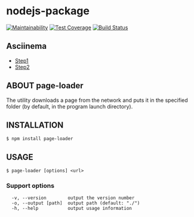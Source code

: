 # nodejs-package

[![Maintainability](https://api.codeclimate.com/v1/badges/2f0f4b2f8bd172cc3f77/maintainability)](https://codeclimate.com/github/MikhailGA/project-lvl3-s346/maintainability)
[![Test Coverage](https://api.codeclimate.com/v1/badges/2f0f4b2f8bd172cc3f77/test_coverage)](https://codeclimate.com/github/MikhailGA/project-lvl3-s346/test_coverage)
[![Build Status](https://travis-ci.org/MikhailGA/project-lvl3-s346.svg?branch=master)](https://travis-ci.org/MikhailGA/project-lvl3-s346)

## Asciinema

* [Step1](https://asciinema.org/a/FCJhYNyNhosc0i7f6Hqp4aoKB)
* [Step2](https://asciinema.org/a/6g3Gu9Cp1IEiUglYO1yGQ5cQX)

## ABOUT page-loader 
The utility downloads a page from the network and puts it in the specified folder (by default, in the program launch directory).

## INSTALLATION

```
$ npm install page-loader
```

## USAGE

```
$ page-loader [options] <url>
```
### Support options

```
  -v, --version        output the version number
  -o, --output [path]  output path (default: "./")
  -h, --help           output usage information
```